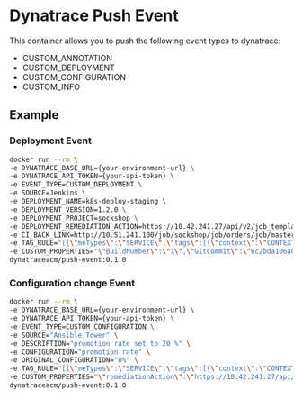 # Dynatrace Push Event

This container allows you to push the following event types to dynatrace:

- CUSTOM_ANNOTATION
- CUSTOM_DEPLOYMENT
- CUSTOM_CONFIGURATION
- CUSTOM_INFO

## Example

### Deployment Event

```bash
docker run --rm \
-e DYNATRACE_BASE_URL={your-environment-url} \
-e DYNATRACE_API_TOKEN={your-api-token} \
-e EVENT_TYPE=CUSTOM_DEPLOYMENT \
-e SOURCE=Jenkins \
-e DEPLOYMENT_NAME=k8s-deploy-staging \
-e DEPLOYMENT_VERSION=1.2.0 \
-e DEPLOYMENT_PROJECT=sockshop \
-e DEPLOYMENT_REMEDIATION_ACTION=https://10.42.241.27/api/v2/job_templates/36/launch \
-e CI_BACK_LINK=http://10.51.241.100/job/sockshop/job/orders/job/master/1/ \
-e TAG_RULE="[{\"meTypes\":\"SERVICE\",\"tags\":[{\"context\":\"CONTEXTLESS\",\"key\":\"app\",\"value\":\"carts\"},{\"context\":\"CONTEXTLESS\",\"key\":\"env\",\"value\":\"dev\"}]}]" \
-e CUSTOM_PROPERTIES="\"BuildNumber\":\"1\",\"GitCommit\":\"6c2bda106a0e15880c0a8a2755f2c112ac2b3698\"" \
dynatraceacm/push-event:0.1.0
```

### Configuration change  Event

```bash
docker run --rm \
-e DYNATRACE_BASE_URL={your-environment-url} \
-e DYNATRACE_API_TOKEN={your-api-token} \
-e EVENT_TYPE=CUSTOM_CONFIGURATION \
-e SOURCE="Ansible Tower" \
-e DESCRIPTION="promotion rate set to 20 %" \
-e CONFIGURATION="promotion rate" \
-e ORIGINAL_CONFIGURATION="0%" \
-e TAG_RULE="[{\"meTypes\":\"SERVICE\",\"tags\":[{\"context\":\"CONTEXTLESS\",\"key\":\"app\",\"value\":\"carts\"},{\"context\":\"CONTEXTLESS\",\"key\":\"env\",\"value\":\"dev\"}]}]" \
-e CUSTOM_PROPERTIES="\"remediationAction\":\"https://10.42.241.27/api/v2/job_templates/36/launch\"" \
dynatraceacm/push-event:0.1.0
```

